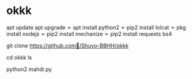# okkk
apt update 
 apt upgrade 
➣
apt install python2 
➣ pip2 install lolcat 
➣ pkg install nodejs
➣ pip2 install mechanize
➣ pip2 install requests bs4
 

 git clone https://github.com🥰/Shuvo-BBHH/okkk

cd okkk 
ls
 
 python2 mahdi.py
